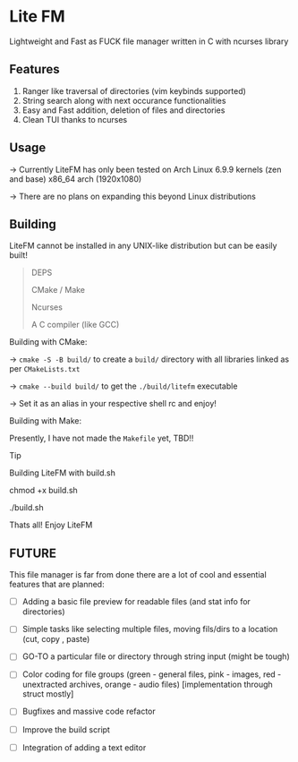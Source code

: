 # Lite FM

Lightweight and Fast as FUCK file manager written in C with ncurses library

## Features

1. Ranger like traversal of directories (vim keybinds supported)
2. String search along with next occurance functionalities
3. Easy and Fast addition, deletion of files and directories
4. Clean TUI thanks to ncurses

## Usage

-> Currently LiteFM has only been tested on Arch Linux 6.9.9 kernels (zen and base) x86_64 arch (1920x1080)

-> There are no plans on expanding this beyond Linux distributions

## Building

LiteFM cannot be installed in any UNIX-like distribution but can be easily built!

> DEPS
> 
> CMake / Make
> 
> Ncurses 
> 
> A C compiler (like GCC)
> 

Building with CMake:

-> `cmake -S -B build/` to create a `build/` directory with all libraries linked as per `CMakeLists.txt`

-> `cmake --build build/` to get the `./build/litefm` executable

-> Set it as an alias in your respective shell rc and enjoy!

Building with Make:

Presently, I have not made the `Makefile` yet, TBD!!

> [!TIP]
> Building LiteFM with build.sh 
> 
> chmod +x build.sh 
> 
> ./build.sh 
> 
> Thats all! Enjoy LiteFM 

## FUTURE

This file manager is far from done there are a lot of cool and essential features that are planned:

- [ ] Adding a basic file preview for readable files (and stat info for directories)

- [ ] Simple tasks like selecting multiple files, moving fils/dirs to a location (cut, copy , paste)

- [ ] GO-TO a particular file or directory through string input (might be tough)

- [ ] Color coding for file groups (green - general files, pink - images, red - unextracted archives, orange - audio files) [implementation through struct mostly]

- [ ] Bugfixes and massive code refactor

- [ ] Improve the build script

- [ ] Integration of adding a text editor
